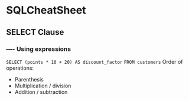 # SQLCheatSheet
## SELECT Clause 
### —- Using expressions
`SELECT (points * 10 + 20) AS discount_factor`
`FROM customers`
Order of operations: 
- Parenthesis
- Multiplication / division
- Addition / subtraction 
